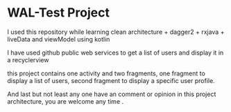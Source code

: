 # WAL-Test Project

I used this repository while learning clean architecture + dagger2 + rxjava + liveData and viewModel using kotlin

I have used github public web services to get a list of users and display it in a recyclerview 

this project contains one activity and two fragments, one fragment to display a list of users, second fragment to display a specific user profile.

And last but not least any one have an comment or opinion in this project architecture, you are welcome any time . 
